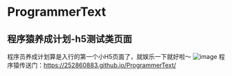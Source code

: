 # ProgrammerText
## 程序猿养成计划-h5测试类页面
程序员养成计划算是入行的第一个小H5页面了，就娱乐一下就好啦～
![image](http://wx2.sinaimg.cn/mw690/a73bc6a1ly1fxli49efp7j23as15vu10.jpg)
程序猿传送门：https://252860883.github.io/ProgrammerText/  
